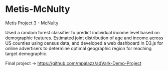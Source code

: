 # Metis-McNulty
Metis Project 3 - McNulty

Used a random forest classifier to predict individual income level based on demographic features. Estimated joint distribution of age and income across US counties using census data, and developed a web dashboard in D3.js for online advertisers to determine optimal geographic region for reaching target demographic. 

Final project -> https://github.com/mpalazz/adVark-Demo-Project
